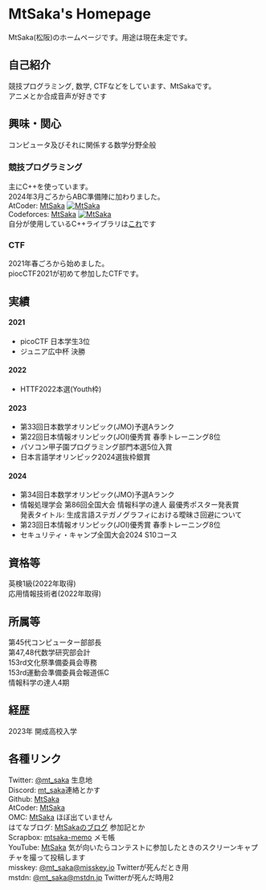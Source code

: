 # MtSaka's Homepage

MtSaka(松阪)のホームページです。用途は現在未定です。

## 自己紹介

競技プログラミング, 数学, CTFなどをしています、MtSakaです。<br>
アニメとか合成音声が好きです<br>

## 興味・関心

コンピュータ及びそれに関係する数学分野全般<br>

### 競技プログラミング

主にC++を使っています。<br>
2024年3月ごろからABC準備陣に加わりました。<br>
AtCoder: [MtSaka](https://atcoder.jp/users/MtSaka) [![MtSaka](https://img.shields.io/endpoint?url=https%3A%2F%2Fatcoder-badges.now.sh%2Fapi%2Fatcoder%2Fjson%2FMtSaka)](https://atcoder.jp/users/MtSaka)<br>
Codeforces: [MtSaka](https://codeforces.com/profile/MtSaka) [![MtSaka](https://img.shields.io/endpoint?url=https%3A%2F%2Fatcoder-badges.now.sh%2Fapi%2Fcodeforces%2Fjson%2FMtSaka)](https://codeforces.com/profile/MtSaka)<br>
自分が使用しているC++ライブラリは[これ](https://mtsaka.github.io/library/)です<br>


### CTF

2021年春ごろから始めました。<br>
piocCTF2021が初めて参加したCTFです。<br>

## 実績

#### 2021
- picoCTF 日本学生3位<br>
- ジュニア広中杯 決勝<br>
  
#### 2022
- HTTF2022本選(Youth枠)<br>

#### 2023
- 第33回日本数学オリンピック(JMO)予選Aランク<br>
- 第22回日本情報オリンピック(JOI)優秀賞 春季トレーニング8位<br>
- パソコン甲子園プログラミング部門本選5位入賞<br>
- 日本言語学オリンピック2024選抜枠銀賞<br>

#### 2024
- 第34回日本数学オリンピック(JMO)予選Aランク<br>
- 情報処理学会 第86回全国大会 情報科学の達人 最優秀ポスター発表賞<br>
  発表タイトル: 生成言語ステガノグラフィにおける曖昧さ回避について<br>
- 第23回日本情報オリンピック(JOI)優秀賞 春季トレーニング8位<br>
- セキュリティ・キャンプ全国大会2024 S10コース


## 資格等
英検1級(2022年取得)<br>
応用情報技術者(2022年取得)<br>

## 所属等
第45代コンピューター部部長<br>
第47,48代数学研究部会計<br>
153rd文化祭準備委員会専務<br>
153rd運動会準備委員会報道係C<br>
情報科学の達人4期<br>

## 経歴
2023年 開成高校入学<br>

## 各種リンク

Twitter: [@mt_saka](https://twitter.com/mt_saka) 生息地<br>
Discord: [mt_saka](https://discordapp.com/users/785139839551930368)連絡とかす<br>
Github: [MtSaka](https://github.com/MtSaka) <br>
AtCoder: [MtSaka](https://atcoder.jp/users/MtSaka) <br>
OMC: [MtSaka](https://onlinemathcontest.com/users/MtSaka) ほぼ出ていません<br>
はてなブログ: [MtSakaのブログ](https://mt-saka.hatenablog.com/) 参加記とか<br>
Scrapbox: [mtsaka-memo](https://scrapbox.io/mtsaka-memo/) メモ帳<br>
YouTube: [MtSaka](https://www.youtube.com/@mt_saka) 気が向いたらコンテストに参加したときのスクリーンキャプチャを撮って投稿します<br>
misskey: [@mt_saka@misskey.io](https://misskey.io/@mt_saka) Twitterが死んだとき用<br>
mstdn: [@mt_saka@mstdn.jp](https://mstdn.jp/web/@mt_saka) Twitterが死んだ時用2<br>